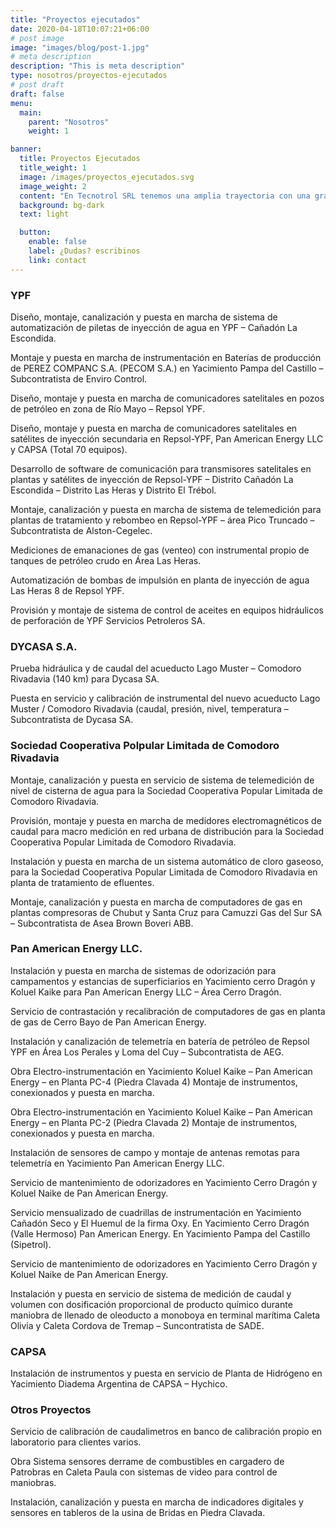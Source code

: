 ```yaml
---
title: "Proyectos ejecutados"
date: 2020-04-18T10:07:21+06:00
# post image
image: "images/blog/post-1.jpg"
# meta description
description: "This is meta description"
type: nosotros/proyectos-ejecutados
# post draft
draft: false
menu:
  main:
    parent: "Nosotros"
    weight: 1

banner:
  title: Proyectos Ejecutados
  title_weight: 1
  image: /images/proyectos_ejecutados.svg
  image_weight: 2
  content: "En Tecnotrol SRL tenemos una amplia trayectoria con una gran variedad de proyectos terminados para pequeñas y grandes empresas que le podrá dar una idea de la calidad que mantenemos en nuestra empresa"
  background: bg-dark
  text: light

  button:
    enable: false 
    label: ¿Dudas? escribinos
    link: contact
---
```


### YPF

Diseño, montaje, canalización y puesta en marcha de sistema de automatización de piletas de inyección de agua en YPF – Cañadón La Escondida.

Montaje y puesta en marcha de instrumentación en Baterías de producción de PEREZ COMPANC S.A. (PECOM S.A.) en Yacimiento Pampa del Castillo – Subcontratista de Enviro Control.

Diseño, montaje y puesta en marcha de comunicadores satelitales en pozos de petróleo en zona de Río Mayo – Repsol YPF.

Diseño, montaje y puesta en marcha de comunicadores satelitales en satélites de inyección secundaria en Repsol-YPF, Pan American Energy LLC y CAPSA (Total 70 equipos).

Desarrollo de software de comunicación para transmisores satelitales en plantas y satélites de inyección de Repsol-YPF – Distrito Cañadón La Escondida – Distrito Las Heras y Distrito El Trébol.

Montaje, canalización y puesta en marcha de sistema de telemedición para plantas de tratamiento y rebombeo en Repsol-YPF – área Pico Truncado – Subcontratista de Alston-Cegelec.

Mediciones de emanaciones de gas (venteo) con instrumental propio de tanques de petróleo crudo en Área Las Heras.

Automatización de bombas de impulsión en planta de inyección de agua Las Heras 8 de Repsol YPF.

Provisión y montaje de sistema de control de aceites en equipos hidráulicos de perforación de YPF Servicios Petroleros SA.

### DYCASA S.A.

Prueba hidráulica y de caudal del acueducto Lago Muster – Comodoro Rivadavia (140 km) para Dycasa SA.

Puesta en servicio y calibración de instrumental del nuevo acueducto Lago Muster / Comodoro Rivadavia (caudal, presión, nivel, temperatura – Subcontratista de Dycasa SA.


### Sociedad Cooperativa Polpular Limitada de Comodoro Rivadavia

Montaje, canalización y puesta en servicio de sistema de telemedición de nivel de cisterna de agua para la Sociedad Cooperativa Popular Limitada de Comodoro Rivadavia.

Provisión, montaje y puesta en marcha de medidores electromagnéticos de caudal para macro medición en red urbana de distribución para la Sociedad Cooperativa Popular Limitada de Comodoro Rivadavia.

Instalación y puesta en marcha de un sistema automático de cloro gaseoso, para la Sociedad Cooperativa Popular Limitada de Comodoro Rivadavia en planta de tratamiento de efluentes.

Montaje, canalización y puesta en marcha de computadores de gas en plantas compresoras de Chubut y Santa Cruz para Camuzzi Gas del Sur SA – Subcontratista de Asea Brown Boveri ABB.

### Pan American Energy LLC.

Instalación y puesta en marcha de sistemas de odorización para campamentos y estancias de superficiarios en Yacimiento cerro Dragón y Koluel Kaike para Pan American Energy LLC – Área Cerro Dragón.

Servicio de contrastación y recalibración de computadores de gas en planta de gas de Cerro Bayo de Pan 
American Energy.

Instalación y canalización de telemetría en batería de petróleo de Repsol YPF en Área Los Perales y Loma del Cuy – Subcontratista de AEG.

Obra Electro-instrumentación en Yacimiento Koluel Kaike – Pan American Energy – en Planta PC-4 (Piedra Clavada 4) Montaje de instrumentos, conexionados y puesta en marcha.

Obra Electro-instrumentación en Yacimiento Koluel Kaike – Pan American Energy – en Planta PC-2 (Piedra Clavada 2) Montaje de instrumentos, conexionados y puesta en marcha.

Instalación de sensores de campo y montaje de antenas remotas para telemetría en Yacimiento Pan American Energy LLC.

Servicio de mantenimiento de odorizadores en Yacimiento Cerro Dragón y Koluel Naike de Pan American Energy.

Servicio mensualizado de cuadrillas de instrumentación en Yacimiento Cañadón Seco y El Huemul de la firma Oxy. En Yacimiento Cerro Dragón (Valle Hermoso) Pan American Energy. En Yacimiento Pampa del Castillo (Sipetrol).

Servicio de mantenimiento de odorizadores en Yacimiento Cerro Dragón y Koluel Naike de Pan American Energy.

Instalación y puesta en servicio de sistema de medición de caudal y volumen con dosificación proporcional de producto químico durante maniobra de llenado de oleoducto a monoboya en terminal marítima Caleta Olivia y Caleta Cordova de Tremap – Suncontratista de SADE.

### CAPSA

Instalación de instrumentos y puesta en servicio de Planta de Hidrógeno en Yacimiento Diadema Argentina de CAPSA – Hychico.

 
### Otros Proyectos

Servicio de calibración de caudalimetros en banco de calibración propio en laboratorio para clientes varios.

Obra Sistema sensores derrame de combustibles en cargadero de Patrobras en Caleta Paula con sistemas de video para control de maniobras.

Instalación, canalización y puesta en marcha de indicadores digitales y sensores en tableros de la usina de Bridas en Piedra Clavada.